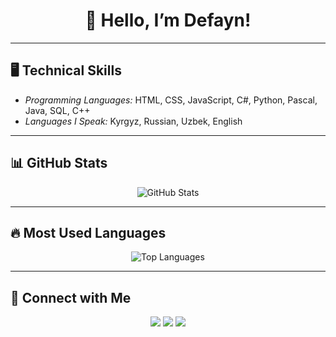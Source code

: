 <h1 align="center">👋 Hello, I’m Defayn!</h1>  


---

## 🖥 Technical Skills  
- *Programming Languages:* HTML, CSS, JavaScript, C#, Python, Pascal, Java, SQL, C++  
- *Languages I Speak:* Kyrgyz, Russian, Uzbek, English  

---

## 📊 GitHub Stats  
<p align="center">  
  <img src="https://github-readme-stats.vercel.app/api?username=Defayn&show_icons=true&theme=dark" alt="GitHub Stats">  
</p>  

---

## 🔥 Most Used Languages  
<p align="center">  
  <img src="https://github-readme-stats.vercel.app/api/top-langs/?username=Defayn&layout=compact&theme=dark" alt="Top Languages">  
</p>  

---

## 🔗 Connect with Me  
<p align="center">
  <a href="https://youtube.com/c/СиздинКанал"><img src="https://img.shields.io/badge/YouTube-FF0000?style=for-the-badge&logo=youtube&logoColor=white"></a>
  <a href="https://http:t.me/Violetta0330"><img src="https://img.shields.io/badge/Telegram-2CA5E0?style=for-the-badge&logo=telegram&logoColor=white"></a>
  <a href="https://linkedin.com/in/СиздинПрофиль"><img src="https://img.shields.io/badge/LinkedIn-0077B5?style=for-the-badge&logo=linkedin&logoColor=white"></a>
</p>
